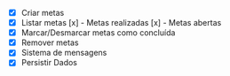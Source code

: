- [x] Criar metas
- [x] Listar metas
    [x] - Metas realizadas
    [x] - Metas abertas
- [x] Marcar/Desmarcar metas como concluída
- [x] Remover metas
- [x] Sistema de mensagens
- [x] Persistir Dados